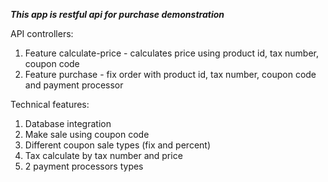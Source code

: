 ***This app is restful api for purchase demonstration***

API controllers:
1) Feature calculate-price - calculates price using product id, tax number, coupon code
2) Feature purchase - fix order with product id, tax number, coupon code and payment processor

Technical features:
1) Database integration
2) Make sale using coupon code
3) Different coupon sale types (fix and percent)
4) Tax calculate by tax number and price
5) 2 payment processors types
